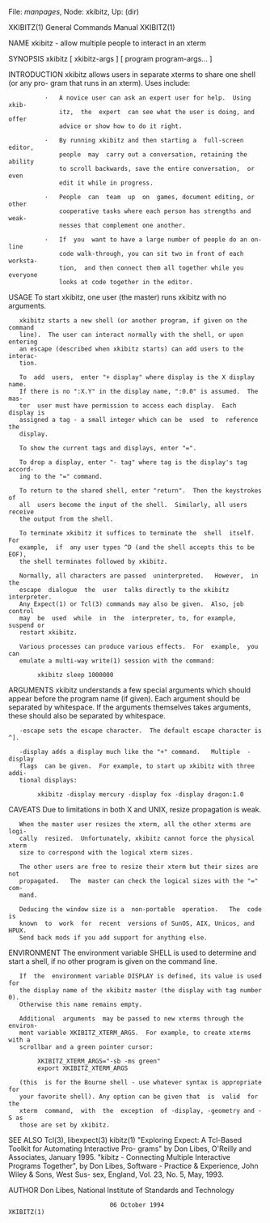 File: *manpages*,  Node: xkibitz,  Up: (dir)

XKIBITZ(1)                  General Commands Manual                 XKIBITZ(1)



NAME
       xkibitz - allow multiple people to interact in an xterm

SYNOPSIS
       xkibitz [ xkibitz-args ] [ program program-args...  ]

INTRODUCTION
       xkibitz allows users in separate xterms to share one shell (or any pro-
       gram that runs in an xterm).  Uses include:

              ·   A novice user can ask an expert user for help.  Using  xkib-
                  itz,  the  expert  can see what the user is doing, and offer
                  advice or show how to do it right.

              ·   By running xkibitz and then starting a  full-screen  editor,
                  people  may  carry out a conversation, retaining the ability
                  to scroll backwards, save the entire conversation,  or  even
                  edit it while in progress.

              ·   People  can  team  up  on  games, document editing, or other
                  cooperative tasks where each person has strengths and  weak-
                  nesses that complement one another.

              ·   If  you  want to have a large number of people do an on-line
                  code walk-through, you can sit two in front of each worksta-
                  tion,  and then connect them all together while you everyone
                  looks at code together in the editor.

USAGE
       To start xkibitz, one user (the master) runs xkibitz with no arguments.

       xkibitz starts a new shell (or another program, if given on the command
       line).  The user can interact normally with the shell, or upon entering
       an escape (described when xkibitz starts) can add users to the interac-
       tion.

       To  add  users,  enter "+ display" where display is the X display name.
       If there is no ":X.Y" in the display name, ":0.0" is assumed.  The mas-
       ter  user must have permission to access each display.  Each display is
       assigned a tag - a small integer which can be  used  to  reference  the
       display.

       To show the current tags and displays, enter "=".

       To drop a display, enter "- tag" where tag is the display's tag accord-
       ing to the "=" command.

       To return to the shared shell, enter "return".  Then the keystrokes  of
       all  users become the input of the shell.  Similarly, all users receive
       the output from the shell.

       To terminate xkibitz it suffices to terminate the  shell  itself.   For
       example,  if  any user types ^D (and the shell accepts this to be EOF),
       the shell terminates followed by xkibitz.

       Normally, all characters are passed  uninterpreted.   However,  in  the
       escape  dialogue  the  user  talks directly to the xkibitz interpreter.
       Any Expect(1) or Tcl(3) commands may also be given.  Also, job  control
       may  be  used  while  in  the  interpreter, to, for example, suspend or
       restart xkibitz.

       Various processes can produce various effects.  For  example,  you  can
       emulate a multi-way write(1) session with the command:

            xkibitz sleep 1000000

ARGUMENTS
       xkibitz  understands a few special arguments which should appear before
       the program name (if given).  Each  argument  should  be  separated  by
       whitespace.   If the arguments themselves takes arguments, these should
       also be separated by whitespace.

       -escape sets the escape character.  The default escape character is ^].

       -display adds a display much like the "+" command.   Multiple  -display
       flags  can be given.  For example, to start up xkibitz with three addi-
       tional displays:

            xkibitz -display mercury -display fox -display dragon:1.0


CAVEATS
       Due to limitations in both X and UNIX, resize propagation is weak.

       When the master user resizes the xterm, all the other xterms are  logi-
       cally  resized.  Unfortunately, xkibitz cannot force the physical xterm
       size to correspond with the logical xterm sizes.

       The other users are free to resize their xterm but their sizes are  not
       propagated.   The  master can check the logical sizes with the "=" com-
       mand.

       Deducing the window size is a  non-portable  operation.   The  code  is
       known  to  work  for  recent  versions of SunOS, AIX, Unicos, and HPUX.
       Send back mods if you add support for anything else.

ENVIRONMENT
       The environment variable SHELL is used to determine and start a  shell,
       if no other program is given on the command line.

       If  the  environment variable DISPLAY is defined, its value is used for
       the display name of the xkibitz master (the display with tag number 0).
       Otherwise this name remains empty.

       Additional  arguments  may be passed to new xterms through the environ-
       ment variable XKIBITZ_XTERM_ARGS.  For example, to create xterms with a
       scrollbar and a green pointer cursor:

            XKIBITZ_XTERM_ARGS="-sb -ms green"
            export XKIBITZ_XTERM_ARGS

       (this  is for the Bourne shell - use whatever syntax is appropriate for
       your favorite shell). Any option can be given that  is  valid  for  the
       xterm  command,  with  the  exception  of -display, -geometry and -S as
       those are set by xkibitz.

SEE ALSO
       Tcl(3), libexpect(3) kibitz(1)
       "Exploring Expect: A Tcl-Based Toolkit for Automating Interactive  Pro-
       grams" by Don Libes, O'Reilly and Associates, January 1995.
       "kibitz  -  Connecting  Multiple Interactive Programs Together", by Don
       Libes, Software - Practice & Experience, John Wiley & Sons,  West  Sus-
       sex, England, Vol. 23, No. 5, May, 1993.

AUTHOR
       Don Libes, National Institute of Standards and Technology



                                06 October 1994                     XKIBITZ(1)
